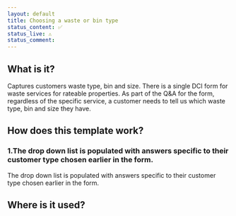 ```yaml
---
layout: default
title: Choosing a waste or bin type
status_content: ✅
status_live: ⚠️
status_comment:
---
```


## What is it?
Captures customers waste type, bin and size.
There is a single DCI form for waste services for rateable properties.
As part of the Q&A for the form, regardless of the specific service, a customer needs to tell us which waste type, bin and size they have.

## How does this template work?

### 1.The drop down list is populated with answers specific to their customer type chosen earlier in the form.

The drop down list is populated with answers specific to their customer type chosen earlier in the form.

## Where is it used?